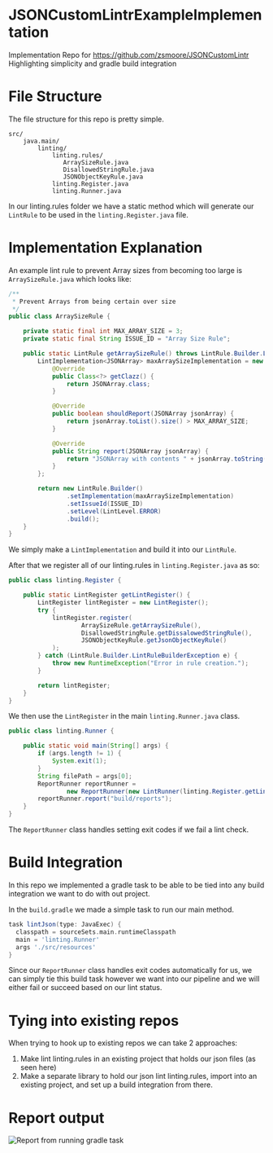 # JSONCustomLintrExampleImplementation
Implementation Repo for https://github.com/zsmoore/JSONCustomLintr  
Highlighting simplicity and gradle build integration
  
# File Structure  
The file structure for this repo is pretty simple.  
```
src/
    java.main/
        linting/
            linting.rules/
               ArraySizeRule.java
               DisallowedStringRule.java
               JSONObjectKeyRule.java
            linting.Register.java
            linting.Runner.java
```
In our linting.rules folder we have a static method which will generate our `LintRule` to be used in the `linting.Register.java` file.

# Implementation Explanation

An example lint rule to prevent Array sizes from becoming too large is `ArraySizeRule.java` which looks like:    
```Java
/**
 * Prevent Arrays from being certain over size
 */
public class ArraySizeRule {

    private static final int MAX_ARRAY_SIZE = 3;
    private static final String ISSUE_ID = "Array Size Rule";

    public static LintRule getArraySizeRule() throws LintRule.Builder.LintRuleBuilderException {
        LintImplementation<JSONArray> maxArraySizeImplementation = new LintImplementation<JSONArray>() {
            @Override
            public Class<?> getClazz() {
                return JSONArray.class;
            }

            @Override
            public boolean shouldReport(JSONArray jsonArray) {
                return jsonArray.toList().size() > MAX_ARRAY_SIZE;
            }

            @Override
            public String report(JSONArray jsonArray) {
                return "JSONArray with contents " + jsonArray.toString() + " has more than " + MAX_ARRAY_SIZE + " objects";
            }
        };

        return new LintRule.Builder()
                .setImplementation(maxArraySizeImplementation)
                .setIssueId(ISSUE_ID)
                .setLevel(LintLevel.ERROR)
                .build();
    }
}
```
  
We simply make a `LintImplementation` and build it into our `LintRule`.  

After that we register all of our linting.rules in `linting.Register.java` as so:

```Java
public class linting.Register {

    public static LintRegister getLintRegister() {
        LintRegister lintRegister = new LintRegister();
        try {
            lintRegister.register(
                    ArraySizeRule.getArraySizeRule(),
                    DisallowedStringRule.getDissalowedStringRule(),
                    JSONObjectKeyRule.getJsonObjectKeyRule()
            );
        } catch (LintRule.Builder.LintRuleBuilderException e) {
            throw new RuntimeException("Error in rule creation.");
        }

        return lintRegister;
    }
}
```
  
We then use the `LintRegister` in the main `linting.Runner.java` class.

```Java
public class linting.Runner {

    public static void main(String[] args) {
        if (args.length != 1) {
            System.exit(1);
        }
        String filePath = args[0];
        ReportRunner reportRunner =
                new ReportRunner(new LintRunner(linting.Register.getLintRegister(), filePath));
        reportRunner.report("build/reports");
    }
}
```
The `ReportRunner` class handles setting exit codes if we fail a lint check.

# Build Integration  
In this repo we implemented a gradle task to be able to be tied into any build integration we want to do with out project.  
  
  In the `build.gradle` we made a simple task to run our main method.  

  ``` gradle
  task lintJson(type: JavaExec) {
    classpath = sourceSets.main.runtimeClasspath
    main = 'linting.Runner'
    args './src/resources'
}
  ```
  Since our `ReportRunner` class handles exit codes automatically for us, we can simply tie this build task however we want into our pipeline and we will either fail or succeed based on our lint status.  

  # Tying into existing repos  
  When trying to hook up to existing repos we can take 2 approaches:  

  1. Make lint linting.rules in an existing project that holds our json files (as seen here)
  2. Make a separate library to hold our json lint linting.rules, import into an existing project, and set up a build integration from there.
    
# Report output  
![Report from running gradle task](https://www.zachary-moore.com/assets/pictures/exampleLint.png)
